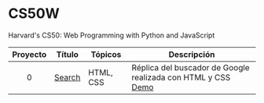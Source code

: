 ﻿# CS50W 
Harvard's CS50: Web Programming with Python and JavaScript

Proyecto | Título | Tópicos | Descripción
:--:|--|--|--
0 | [Search](https://github.com/zarate10/CS50W/tree/Main/project-search) | HTML, CSS | Réplica del buscador de Google realizada con HTML y CSS <br> [Demo](https://www.youtube.com/watch?v=Yz46jPWtoMg)
